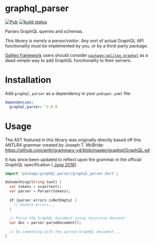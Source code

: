 # graphql_parser
[![Pub](https://img.shields.io/pub/v/graphql_parser.svg)](https://pub.dartlang.org/packages/graphql_parser)
[![build status](https://travis-ci.org/galileo-dart/graphql.svg)](https://travis-ci.org/galileo-dart/graphql)

Parses GraphQL queries and schemas.

*This library is merely a parser/visitor*. Any sort of actual GraphQL API functionality must be implemented by you,
or by a third-party package.

[Galileo framework](https://galileo-dart.github.io)
users should consider 
[`package:galileo_graphql`](https://pub.dartlang.org/packages/galileo_graphql)
as a dead-simple way to add GraphQL functionality to their servers.

# Installation
Add `graphql_parser` as a dependency in your `pubspec.yaml` file:

```yaml
dependencies:
  graphql_parser: ^1.0.0
```

# Usage
The AST featured in this library was originally directly based off this ANTLR4 grammar created by Joseph T. McBride:
https://github.com/antlr/grammars-v4/blob/master/graphql/GraphQL.g4

It has since been updated to reflect upon the grammar in the official GraphQL
specification (
[June 2018](https://facebook.github.io/graphql/June2018/)).

```dart
import 'package:graphql_parser/graphql_parser.dart';

doSomething(String text) {
  var tokens = scan(text);
  var parser = Parser(tokens);
  
  if (parser.errors.isNotEmpty) {
    // Handle errors...
  }
  
  // Parse the GraphQL document using recursive descent
  var doc = parser.parseDocument();
  
  // Do something with the parsed GraphQL document...
}
```
